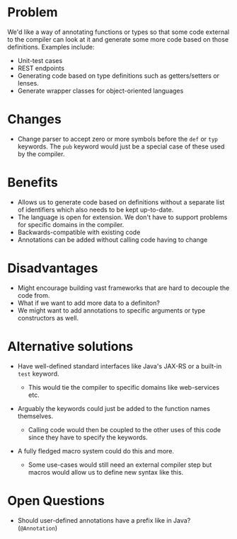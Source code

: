 # Problem
We'd like a way of annotating functions or types so that some code external to the compiler can look at it and generate some more code based on those definitions. Examples include:

- Unit-test cases
- REST endpoints
- Generating code based on type definitions such as getters/setters or lenses.
- Generate wrapper classes for object-oriented languages

# Changes

- Change parser to accept zero or more symbols before the `def` or `typ` keywords. The `pub` keyword would just be a special case of these used by the compiler.

# Benefits

- Allows us to generate code based on definitions without a separate list of identifiers which also needs to be kept up-to-date.
- The language is open for extension. We don't have to support problems for specific domains in the compiler.
- Backwards-compatible with existing code
- Annotations can be added without calling code having to change

# Disadvantages

- Might encourage building vast frameworks that are hard to decouple the code from.
- What if we want to add more data to a definiton?
- We might want to add annotations to specific arguments or type constructors as well.

# Alternative solutions

- Have well-defined standard interfaces like Java's JAX-RS or a built-in `test` keyword.
  - This would tie the compiler to specific domains like web-services etc.

- Arguably the keywords could just be added to the function names themselves.
  - Calling code would then be coupled to the other uses of this code since they have to specify the keywords.

- A fully fledged macro system could do this and more.
  - Some use-cases would still need an external compiler step but macros would allow us to define new syntax like this.

# Open Questions

- Should user-defined annotations have a prefix like in Java? (`@Annotation`)
